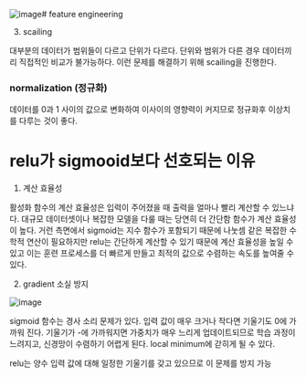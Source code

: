 ![image](https://github.com/sseinn/AICOSS---THU/assets/143159192/899b7618-a58c-4c8f-be52-191304de595e)# feature engineering

3. scailing

대부분의 데이터가 범위들이 다르고 단위가 다르다. 단위와 범위가 다른 경우 데이터끼리 직접적인 비교가 불가능하다. 이런 문제를 해결하기 위해 scailing을 진행한다.

### normalization (정규화)

데이터를 0과 1 사이의 값으로 변화하여 이사이의 영향력이 커지므로 정규화후 이상치를 다루는 것이 좋다. 

# relu가 sigmooid보다 선호되는 이유

1. 계산 효율성

활성화 함수의 계산 효율성은 입력이 주어졌을 때 출력을 얼마나 빨리 계산할 수 있느냐다. 대규모 데이터셋이나 복잡한 모델을 다룰 때는 당연히 더 간단함 함수가 계산 효율성이 높다. 거런 측면에서 sigmoid는 지수 함수가 포함되기 때문에 나눗셈 같은 복잡한 수학적 연산이 필요하지만 relu는 간단하게 계산할 수 있기 때문에 계산 효율성을 높일 수 있고 이는 훈련 프로세스를 더 빠르게 만들고 최적의 값으로 수렴하는 속도를 높여줄 수 있다. 

2. gradient 소실 방지

![image](https://github.com/sseinn/AICOSS---THU/assets/143159192/78e43830-c2f6-4d19-a04e-ea8300048a7c)


sigmoid 함수는 경사 소리 문제가 있다. 입력 값이 매우 크거나 작다면 기울기도 0에 가까워 진다. 기울기가 -에 가까워지면 가중치가 매우 느리게 업데이트되므로 학습 과정이 느려지고, 신경망이 수렴하기 어렵게 된다. local minimum에 갇히게 될 수 있다. 

relu는 양수 입력 값에 대해 일정한 기울기를 갖고 있으므로 이 문제를 방지 가능

